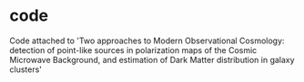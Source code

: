 # code
Code attached to 'Two approaches to Modern Observational Cosmology: detection of point-like sources in polarization maps of the Cosmic Microwave Background, and estimation of Dark Matter distribution in galaxy clusters'

